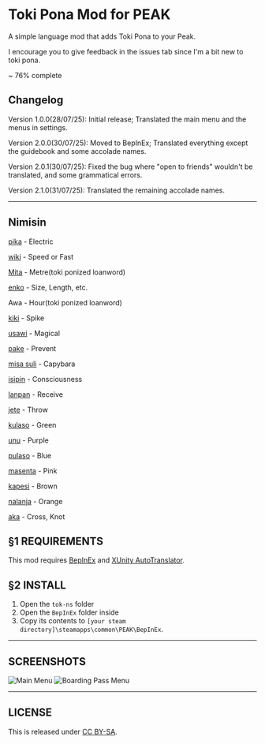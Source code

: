 # Toki Pona Mod for PEAK

A simple language mod that adds Toki Pona to your Peak.

I encourage you to give feedback in the issues tab since I'm a bit new to toki pona.

~ 76% complete

## Changelog
Version 1.0.0(28/07/25): Initial release; Translated the main menu and the menus in settings. 

Version 2.0.0(30/07/25): Moved to BepInEx; Translated everything except the guidebook and some accolade names.

Version 2.0.1(30/07/25): Fixed the bug where "open to friends" wouldn't be translated, and some grammatical errors.

Version 2.1.0(31/07/25): Translated the remaining accolade names.

---

## Nimisin
[pika](https://sona.pona.la/wiki/pika) - Electric

[wiki](https://app.glosbe.com/mis_tok/en/wiki) - Speed or Fast

[Mita](https://www.reddit.com/r/tokipona/comments/kjeapa/comment/ggw5zbb/) - Metre(toki ponized loanword)

[enko](https://sona.pona.la/wiki/enko) - Size, Length, etc.

Awa - Hour(toki ponized loanword)

[kiki](https://sona.pona.la/wiki/kiki) - Spike

[usawi](https://sona.pona.la/wiki/usawi) - Magical

[pake](https://sona.pona.la/wiki/pake) - Prevent

[misa suli](https://sona.pona.la/wiki/Nonstandard_animal_words#misa) - Capybara

[isipin](https://sona.pona.la/wiki/isipin) - Consciousness

[lanpan](https://en.wiktionary.org/wiki/Appendix:Toki_Pona/lanpan) - Receive

[jete](https://sona.pona.la/wiki/List_of_marginal_words_in_..._usefulquotes#jete) - Throw

[kulaso](https://sona.pona.la/wiki/Nonstandard_color_words#pulaso,_kulaso,_and_sulaso) - Green

[unu](https://sona.pona.la/wiki/Nonstandard_color_words#unu) - Purple

[pulaso](https://sona.pona.la/wiki/Nonstandard_color_words#pulaso,_kulaso,_and_sulaso) - Blue

[masenta](https://sona.pona.la/wiki/Nonstandard_color_words#masenta) - Pink

[kapesi](https://sona.pona.la/wiki/Nonstandard_color_words#kapesi) - Brown

[nalanja](https://sona.pona.la/wiki/Nonstandard_color_words#nalanja) - Orange

[aka](https://sona.pona.la/wiki/natu#aka) - Cross, Knot


## §1 REQUIREMENTS

This mod requires [BepInEx](https://github.com/BepInEx/BepInEx/releases/tag/v5.4.23.3) and [XUnity AutoTranslator](https://github.com/bbepis/XUnity.AutoTranslator).


## §2 INSTALL

1. Open the `tok-ns` folder
2. Open the `BepInEx` folder inside
3. Copy its contents to `[your steam directory]\steamapps\common\PEAK\BepInEx`.

---

## SCREENSHOTS
 ![Main Menu](https://i.imgur.com/zNivy9D.jpeg "Main Menu")
 ![Boarding Pass Menu](https://i.imgur.com/aYkJj86.jpeg "Boarding Pass Menu")

---

## LICENSE


This is released under [CC BY-SA](https://creativecommons.org/licenses/by-sa/4.0/).
